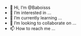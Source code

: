 - 👋 Hi, I’m @Baboisss
- 👀 I’m interested in ...
- 🌱 I’m currently learning ...
- 💞️ I’m looking to collaborate on ...
- 📫 How to reach me ...

<!---
Baboisss/Baboisss is a ✨ special ✨ repository because its `README.md` (this file) appears on your GitHub profile.
You can click the Preview link to take a look at your changes.
--->
